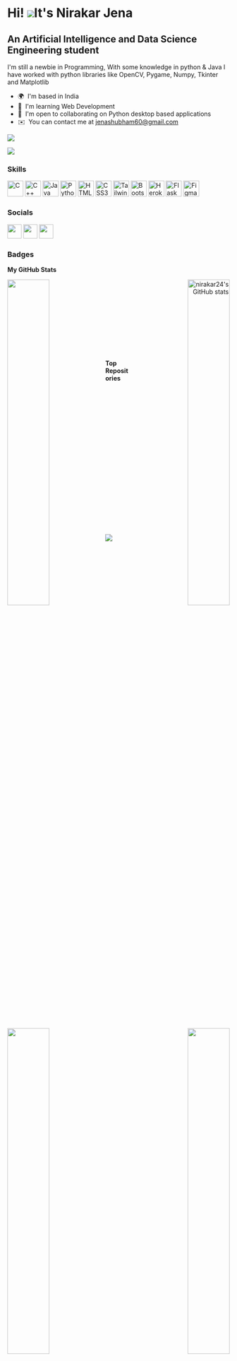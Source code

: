 Hi! ![](https://user-images.githubusercontent.com/18350557/176309783-0785949b-9127-417c-8b55-ab5a4333674e.gif)It's Nirakar Jena
====================================================================================================================================

An Artificial Intelligence and Data Science Engineering student
---------------------------------------------------------------

I'm still a newbie in Programming, With some knowledge in python & Java I have worked with python libraries like OpenCV, Pygame, Numpy, Tkinter and Matplotlib

* 🌍  I'm based in India
* 🧠  I'm learning Web Development
* 🤝  I'm open to collaborating on Python desktop based applications
* ✉️  You can contact me at [jenashubham60@gmail.com](mailto:jenashubham60@gmail.com)

<a href="https://github.com/nirakar24?tab=followers" target="_blank" rel="noreferrer"><img
src="https://img.shields.io/github/followers/nirakar24?logo=github&style=for-the-badge&color=0891b2&labelColor=1c1917" /></a>

<img
src="https://camo.githubusercontent.com/cae12fddd9d6982901d82580bdf321d81fb299141098ca1c2d4891870827bf17/68747470733a2f2f6d69726f2e6d656469756d2e636f6d2f6d61782f313336302f302a37513379765349765f7430696f4a2d5a2e676966" />

### Skills


<p align="left">
<a href="https://docs.microsoft.com/en-us/cpp/?view=msvc-170" target="_blank" rel="noreferrer"><img src="https://raw.githubusercontent.com/danielcranney/readme-generator/main/public/icons/skills/c-colored.svg" width="36" height="36" alt="C" /></a>
<a href="https://docs.microsoft.com/en-us/cpp/?view=msvc-170" target="_blank" rel="noreferrer"><img src="https://raw.githubusercontent.com/danielcranney/readme-generator/main/public/icons/skills/cplusplus-colored.svg" width="36" height="36" alt="C++" /></a>
<a href="https://www.oracle.com/java/" target="_blank" rel="noreferrer"><img src="https://raw.githubusercontent.com/danielcranney/readme-generator/main/public/icons/skills/java-colored.svg" width="36" height="36" alt="Java" /></a>
<a href="https://www.python.org/" target="_blank" rel="noreferrer"><img src="https://raw.githubusercontent.com/danielcranney/readme-generator/main/public/icons/skills/python-colored.svg" width="36" height="36" alt="Python" /></a>
<a href="https://developer.mozilla.org/en-US/docs/Glossary/HTML5" target="_blank" rel="noreferrer"><img src="https://raw.githubusercontent.com/danielcranney/readme-generator/main/public/icons/skills/html5-colored.svg" width="36" height="36" alt="HTML5" /></a>
<a href="https://www.w3.org/TR/CSS/#css" target="_blank" rel="noreferrer"><img src="https://raw.githubusercontent.com/danielcranney/readme-generator/main/public/icons/skills/css3-colored.svg" width="36" height="36" alt="CSS3" /></a>
<a href="https://tailwindcss.com/" target="_blank" rel="noreferrer"><img src="https://raw.githubusercontent.com/danielcranney/readme-generator/main/public/icons/skills/tailwindcss-colored.svg" width="36" height="36" alt="TailwindCSS" /></a>
<a href="https://getbootstrap.com/" target="_blank" rel="noreferrer"><img src="https://raw.githubusercontent.com/danielcranney/readme-generator/main/public/icons/skills/bootstrap-colored.svg" width="36" height="36" alt="Bootstrap" /></a>
<a href="https://www.heroku.com/" target="_blank" rel="noreferrer"><img src="https://raw.githubusercontent.com/danielcranney/readme-generator/main/public/icons/skills/heroku-colored.svg" width="36" height="36" alt="Heroku" /></a>
<a href="https://flask.palletsprojects.com/en/2.0.x/" target="_blank" rel="noreferrer"><img src="https://raw.githubusercontent.com/danielcranney/readme-generator/main/public/icons/skills/flask-colored-dark.svg" width="36" height="36" alt="Flask" /></a>
<a href="https://www.figma.com/" target="_blank" rel="noreferrer"><img src="https://raw.githubusercontent.com/danielcranney/readme-generator/main/public/icons/skills/figma-colored.svg" width="36" height="36" alt="Figma" /></a>
</p>


### Socials

<p align="left"> <a href="https://discord.com/users/nirakar24" target="_blank" rel="noreferrer"><img src="https://raw.githubusercontent.com/danielcranney/readme-generator/main/public/icons/socials/discord.svg" width="32" height="32" /></a>    <a href="https://www.github.com/nirakar24" target="_blank" rel="noreferrer"><img src="https://raw.githubusercontent.com/danielcranney/readme-generator/main/public/icons/socials/github-dark.svg" width="32" height="32" /></a>     <a href="http://www.instagram.com/nirakar_24_" target="_blank" rel="noreferrer"><img src="https://raw.githubusercontent.com/danielcranney/readme-generator/main/public/icons/socials/instagram.svg" width="32" height="32" /></a></p>

### Badges

<b>My GitHub Stats</b>

<div width="50%" align="left"><a href="http://www.github.com/nirakar24" align="right"><img align="right" width="43.5%" src="https://github-readme-stats.vercel.app/api?username=nirakar24&show_icons=true&hide=&count_private=true&title_color=14b8a6&text_color=ffffff&icon_color=0891b2&bg_color=1c1917&hide_border=true&show_icons=true" alt="nirakar24's GitHub stats" /></a><a href="http://www.github.com/nirakar24" align="left"><img align="left" width="43.5%" src="https://github-readme-streak-stats.herokuapp.com/?user=nirakar24&stroke=ffffff&background=1c1917&ring=14b8a6&fire=14b8a6&currStreakNum=ffffff&currStreakLabel=14b8a6&sideNums=ffffff&sideLabels=ffffff&dates=ffffff&hide_border=true" /></a></div><br /><br /><br /><br /><br /><br /><br />

<br /><br /> 

<b>Top Repositories</b>

<div width="50%" align="left"><a href="https://github.com/nirakar24/pixio" align="left"><img align="left" width="43.5%" src="https://github-readme-stats.vercel.app/api/pin/?username=nirakar24&repo=pixio&title_color=14b8a6&text_color=ffffff&icon_color=0891b2&bg_color=1c1917&hide_border=true&locale=en" /></a><a href="https://github.com/nirakar24/sound" align="right"><img align="right" width="43.5%" src="https://github-readme-stats.vercel.app/api/pin/?username=nirakar24&repo=sound&title_color=14b8a6&text_color=ffffff&icon_color=0891b2&bg_color=1c1917&hide_border=true&locale=en" /></a></div><br /><br /><br /><br /><br /><br /><br />

<br /><br />

<div width="100%" align="center"><a href="https://github.com/nirakar24/mediaplayer" align="left"><img align="left" width="45%" src="https://github-readme-stats.vercel.app/api/pin/?username=nirakar24&repo=mediaplayer&title_color=14b8a6&text_color=ffffff&icon_color=0891b2&bg_color=1c1917&hide_border=true&locale=en" /></a></div>

<br /><br /><br /><br /><br /><br/><br/><br/>

![](https://komarev.com/ghpvc/?username=nirakar24&label=Visitor+Counter&style=for-the-badge&color=0c94b4)
